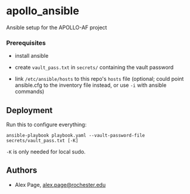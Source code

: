 # apollo_ansible

Ansible setup for the APOLLO-AF project

### Prerequisites

* install ansible

* create `vault_pass.txt` in `secrets/` containing the vault password

* link `/etc/ansible/hosts` to this repo's `hosts` file (optional; could point ansible.cfg to the inventory file instead, or use `-i` with ansible commands)

## Deployment

Run this to configure everything:

    ansible-playbook playbook.yaml --vault-password-file secrets/vault_pass.txt [-K]

`-K` is only needed for local sudo.

## Authors

* Alex Page, alex.page@rochester.edu
